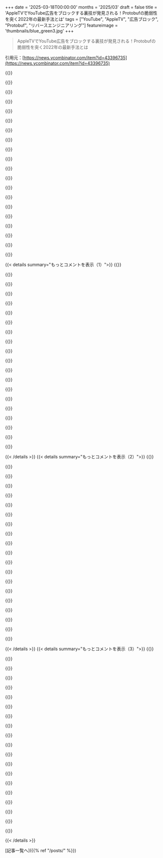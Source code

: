 +++
date = '2025-03-18T00:00:00'
months = '2025/03'
draft = false
title = 'AppleTVでYouTube広告をブロックする裏技が発見される！Protobufの脆弱性を突く2022年の最新手法とは'
tags = ["YouTube", "AppleTV", "広告ブロック", "Protobuf", "リバースエンジニアリング"]
featureimage = 'thumbnails/blue_green3.jpg'
+++

> AppleTVでYouTube広告をブロックする裏技が発見される！Protobufの脆弱性を突く2022年の最新手法とは

引用元：[https://news.ycombinator.com/item?id=43396735](https://news.ycombinator.com/item?id=43396735)

{{<matomeQuote body="それより、Protobufのフォーマットの欠陥を見つけたんだって。1バイト変えるだけで広告を消せるらしいよ。<br>＞たぶん、フィールド番号を大きな未使用の番号に変えたんだね。<br>＞広告のURLシグネチャ（/pagead/とか）でProtobufのバイト列をスキャンして、ターゲットのフィールドタグを見つけて、フィールドキーを無効化するんだって（例：49399797 → 49399796）。<br>それって欠陥じゃなくて、仕様でしょ。タグを見つける手間を考えたら、長さ（varint）を読んでスキップする方が簡単じゃん。コピーが必要だけど、mitmproxyのAPIが返すbytesオブジェクトはimmutableだから、どっちにしろコピーは必要だし。" userName="vitus" createdAt="2025-03-18T11:29:34" color="">}}

{{<matomeQuote body="プロトコルレベルでは問題ないけど、Googleの広告データ構造での未知のフィールドの扱い方が問題だと思うな。エラーを出すんじゃなくて、広告がないことにするんだもん。Googleはプロトコルを変更して古いバージョンで広告が再生されなくなる前に、新しいバージョンのアプリをリリースするはずだよ。<br>Googleは証明書ピンニングとか、広告情報の抽出ロジックを厳しくすることで、この広告ブロック方法をすぐに止められるはず。俺がYouTubeチームなら、これを欠陥だと思うな。" userName="jeroenhd" createdAt="2025-03-18T11:52:57" color="#38d3d3">}}

{{<matomeQuote body="未知のフィールドをスムーズに処理することは、Protobufの価値の半分を占めるんだよ。クライアントのスキーマに一致しないメッセージをすべて拒否するなら、もっと単純なバージョン管理されたバイナリプロトコルに切り替えた方がいい。<br>でも、未知のメッセージを拒否すると、ユーザーエクスペリエンスが低下する可能性があるよね。Googleが新しいバージョンをリリースしても、すぐにすべての場所にインストールされるわけじゃないし。<br>証明書ピンニングは解決策になるけど、難しいって思われてるみたい。アプリの方がウェブサイトより簡単だと思うけど、使わないのは理解できる。<br>Protobufメッセージに手動で署名して、整合性を確保することもできる。TLSがすでにやっていることの一部を重複させることになるけど、TLSインフラストラクチャから切り離して行う方が簡単かもしれない。<br>でも、OPのハックが主流にならない限り、Googleの現在のアプローチは正しいかもしれない。メッセージの操作には弱いけど、アップデート時のわずかな失敗率による広告収入の損失の方が、広告をブロックするためにミドルウェアボックスを実行している少数の人々から失うものよりも大きいかもしれない。" userName="wongarsu" createdAt="2025-03-18T12:18:17" color="#ff5733">}}

{{<matomeQuote body="YouTubeは、広告がブロックされている疑いがあると、ユーザーエクスペリエンスを低下させることがよくあるよね。GoogleがProtobufのベストプラクティスよりも広告ブロッカーを拒否することを気にするというのは、ビジネスの観点からは奇妙に思える。<br>YouTubeの証明書ピンニングは、Googleが独自のCAを実行しているので、実際にはかなり簡単だよ。ルートCAをハードピンして、それが期限切れになる20年後くらいにアプリをアップデートすればいい。" userName="jeroenhd" createdAt="2025-03-19T05:30:28" color="">}}

{{<matomeQuote body="AFAIK、未知のフィールドを無視することはProtobufの仕様でMUSTだよ。すべてのツールがこれを前提に作られているはず。いずれにせよ、意味ないよ。vitusが指摘したように、フィールドを削除する方が、未知のフィールドに変更するよりも難しくない。<br>証明書ピンニングはできるけど、ユーザーはアプリを改造して自分の証明書をピン留めできる。デバイスをロックダウンしてアプリを改造できないようにすることもできる。ユーザーは改造可能なアプリを入手できる別のデバイスを入手できる。デバイスのattestationを追加することもできる。デバイスからattestationキーを抽出することはまだ不可能だけど、将来的には可能になるだろう。そして、物理的に複製不可能な関数に切り替えるだろう。そして、誰かが物理的に複製する方法を見つけるだろう。というように続く。<br>広告ブロックとの戦いは、本質的に汎用コンピューティングとの戦いなんだよ。広告をスキップできないようにする頃には、<br>広告が終わるまで動画セグメントを送信しないようにすることもできる。ユーザーは事前に動画をダウンロードしようとするかもしれないけど、ほとんどの場合、そこまで先のことを見ることはないから、広告を我慢するか、黒い画面を我慢することになる。そっちの方が理にかなってると思うし、社会を破壊する必要もない。" userName="immibis" createdAt="2025-03-18T14:19:26" color="#ff5c5c">}}

{{<matomeQuote body="広告の代わりに黒い画面になるなら大歓迎だよ。俺のモチベーションは中断から逃れることだと思ってる？俺にとって、中断はちょっとした迷惑だけど、広告そのものが積極的な攻撃なんだ。<br>特に、個別に、プログラムで、部屋にいる特定の人々の神経症、健康上の懸念、および嗜好を披露し、煽るようにターゲットを絞っている今はね。<br>HIVのコマーシャルは、リスクグループの人々がいるときだけ表示されるんだから驚きだよ。それで友人がアウティングされたことがある—幸いにも、協力的な環境で済んだけど。<br>ランダムながん治療薬の広告は、がんサバイバーの友人が遊びに来るときに表示される。ギャンブル中毒に苦しんでいる友人がいるときは、スポーツ賭博の広告が表示される。そして、新しい親がいるときに、キーキー音を立てる小さな人間のための物資を売り込む広告をもう一度聞いたら…" userName="alwa" createdAt="2025-03-18T17:53:57" color="#785bff">}}

{{<matomeQuote body="黒い画面の代わりに、広告を流そうとするときに、穏やかな猫や犬の睡眠動画を見たいな。いつかuBOがこのオプトイン機能を追加してくれるといいな。嘘をミュートして、5分間の事前にロードされた中立的なかわいいコンテンツを重ねて表示するとかね。ユーザーに強制するようなサービスのために。<br>追伸　”犬の睡眠”で５分検索したけど、バカな音楽のない動画が見つからなかった。最近の検索って…" userName="wruza" createdAt="2025-03-18T20:23:08" color="#785bff">}}

{{<matomeQuote body="もっといいのを無料で教えるよ。モントレーベイ水族館のラッコを見てごらん。<br>https://www.montereybayaquarium.org/animals/live-cams/sea-ot..." userName="natebc" createdAt="2025-03-18T21:29:17" color="#38d3d3">}}

{{<matomeQuote body="すっかり見入ってしまった。<br>私の地元には、どこにも属さないような、独立心旺盛な日本人男性が、小さな居酒屋を一人で経営している。ジャズ、驚くほど多様なメニュー、まさにすべてが揃っている。<br>彼はテレビをバーの後ろに設置し、バーから離して、彼自身に向けている。彼は子猫が遊んでいる様子や、電車の運転手の窓からの眺めだけを映し出している…" userName="alwa" createdAt="2025-03-20T02:47:20" color="#ff5c5c">}}

{{<matomeQuote body="ありがとう！" userName="xarope" createdAt="2025-03-19T03:26:30" color="">}}

{{<matomeQuote body="マジでYouTubeの広告多すぎ。広告見るくらいならブラックスクリーン見てる方がマシだわ。<br>・さっき買った商品が20回も広告に出てくるし。<br>・全然興味ない商品が20回も出てくるし。<br>・「お前ら年寄りだろ、だからこんなクソみたいなことしろよ…(20回目)」みたいなのウザすぎ。<br>・「金持ちなんだからこんなもん買えよ」みたいなのもウザい。<br>もうホント勘弁。" userName="MikePlacid" createdAt="2025-03-19T02:16:24" color="#785bff">}}

{{<matomeQuote body="広告の代わりにブラックスクリーンになったら、みんな結局広告見ると思うよ。<br>マジ大胆な主張だな。" userName="wruza" createdAt="2025-03-18T16:07:27" color="">}}

{{<matomeQuote body="たしかTwitchって、webプレイヤー以外で見てるときは、広告の代わりに「ここに広告が流れるはずだった」って動画を流してるよね。広告より30秒の無音の方が全然マシだわ。" userName="max-privatevoid" createdAt="2025-03-18T17:15:20" color="#ff33a1">}}

{{<matomeQuote body="マジそれな。特に音量バカでかい広告（最近99%それじゃね？）" userName="xarope" createdAt="2025-03-19T03:31:02" color="#ff5c5c">}}

{{<matomeQuote body="＞AFAIK、protobufの仕様では、未知のフィールドは無視するのがマスト。<br>いや、未知のフィールドだけじゃなくて、欠落してるフィールドもあるんだよ。(古いフィールドインデックス)だからクライアントの要件満たしてないんだよね。<br>0レングスの広告を注入するとか、もっとprotobufメッセージを編集すれば回避できるかもね。" userName="johannes1234321" createdAt="2025-03-19T07:54:32" color="">}}

{{<matomeQuote body="同じような理由で、必須フィールドが仕様から削除されたらしい。" userName="immibis" createdAt="2025-03-20T00:35:41" color="">}}

{{<matomeQuote body="＞広告が終わるまで動画セグメントを送らなければ良くない？<br>広告って、ある程度時間が経てばスキップできるものが多いから、そこは考慮する必要があるかもね。でもそれ、マジで賢いアイデアじゃん。<br>（これってTwitchがやってることと似てるよね。）" userName="Sophira" createdAt="2025-03-19T13:06:05" color="#ff5733">}}

{{<matomeQuote body="Googleがコンテンツの途中に終わらない広告ぶっ込んでくるからな。普通の長さの広告なら全然見るけど、料理中にいちいちスキップ押さなきゃいけないから、広告ブロッククライアント入れたわ。<br>Googleがこんなクソみたいなことして、文句言われるの当然だろ。" userName="DidYaWipe" createdAt="2025-03-19T05:35:10" color="#785bff">}}

{{<matomeQuote body="昔、HNでみんな「広告見ないためにお金払いたい」って言ってたのに、Googleがその機能導入したの覚えてるわ。" userName="immibis" createdAt="2025-03-19T08:37:55" color="">}}

{{<matomeQuote body="要はさ、未知のフィールドを無視することでユーザーがビジネスモデルを打ち負かすことになるなら、プロトコルがそれを要求してたとしても、ソフトのビジネスロジックはそうしちゃダメじゃん？Protobufは意図通りに動いてるけど、YouTubeクライアントはそうじゃないってことだよね。cert pinningが解決策じゃないってのは同意。" userName="dcow" createdAt="2025-03-18T14:39:36" color="#785bff">}}

{{< details summary="もっとコメントを表示（1）">}}
{{<matomeQuote body="Protobufとアプリは正しい動きをしてるよ。ほとんどのユーザーはMitM攻撃なんてしないし。クライアントコードをエッジにどうやってデプロイするのさ？アップデートされないかもしれないのに、未知のタグナンバーフィールドを処理するために？そんなのありえないって。誰もそんなソフト書くべきじゃないよ。メンテナンスが地獄になるから。アップグレードもダウングレードもできなくなる。ワイヤフォーマットとAPIを尊重しないと、後方互換性とか考えられない。俺のキャリアで一番頭痛かったのは、エンジニアが賢くあろうとした結果。" userName="echelon" createdAt="2025-03-18T14:59:15" color="">}}

{{<matomeQuote body="一番良いのはAPIをバージョン管理して、10年以上前の古いバージョンも全部サポートすることだよね。protoでやってることはマジで良いと思う。" userName="lokar" createdAt="2025-03-18T15:46:17" color="#ff5733">}}

{{<matomeQuote body="あのさ…ユーザーがpremiumに加入してなくて、サーバーが広告を送ってこないなら、エラーメッセージ出せば良くない？" userName="dcow" createdAt="2025-03-19T00:46:30" color="">}}

{{<matomeQuote body="MitM攻撃を防ぎたいなら、データを署名するのが正解。シリアライゼーションフォーマットを厳しくして防ごうとするのは間違い。柔軟性も必要だし。クライアントに広告を表示させないように変更できないフォーマットなんて作れないよ。cert pinningの方がずっと簡単。" userName="wat10000" createdAt="2025-03-18T12:44:29" color="#45d325">}}

{{<matomeQuote body="皮肉なことに、Protobufには”required”と”optional”のフィールドオプションがあるんだよね。でも10年以上前に、Googleが「requiredは使うな！自分でロジックでバリデーションしろ！」って警告をドキュメントに追加したんだ。requiredフィールドが欠けてるとパケット全体がダメになるから。(requiredフィールドを廃止する時も大変だしね) 最初はrequiredを使ってたんだけど、後で色々問題が起きたから、全部optionalに変えて、コードで存在チェックするようにした。" userName="smileybarry" createdAt="2025-03-19T14:52:24" color="#785bff">}}

{{<matomeQuote body="笑えるのが、ストリーミングデータに対する不要な”セキュリティ”制御のせいでGoogleがChromecastを壊したんだよね。まだ直せてないみたい。" userName="gowld" createdAt="2025-03-18T17:21:41" color="">}}

{{<matomeQuote body="俺のChromecastは問題ないから、もうアップデートで直ったんじゃない？Jellyfinだけ壊れてた気がする。セキュリティ制御が原因じゃなくて、Chromecastのハードウェア認証の内部CAの有効期限が切れたから。Chromecastをアップデートするか、クライアントアプリで有効期限を一時的に無視する必要がある。アプリが後者をしてる間に、GoogleがChromecastの証明書インフラを短期間でアップデートする方法を考えてるみたい。" userName="jeroenhd" createdAt="2025-03-19T05:38:46" color="#ff5733">}}

{{<matomeQuote body="個人的には、スムーズで途切れない動画再生の方が、広告収入を取り戻すよりも重要。" userName="smadge" createdAt="2025-03-18T21:18:59" color="">}}

{{<matomeQuote body="Googleがまだcertificate pinningしてないのがマジで意外。" userName="fastball" createdAt="2025-03-18T12:52:06" color="">}}

{{<matomeQuote body="Cert pinningは解決策だよ。理想的じゃないし、消費者にとっては良くないけど、解決策じゃないってことはない。Apple TVでアプリのバイナリを改造するには、まずジェイルブレイクが必要じゃん。だから、今回のCert pinningは”piholeとかを持ってる人がApple TVの広告をブロックできる”から、”Apple TVをジェイルブレイクして、Cert pinningブレイカーをインストールして、piholeみたいな環境を持ってる人が広告をブロックできる”ってレベルになる。Googleが広告を見せたいなら、今回の件を考えるとCert pinningは明らかに有利だよ。でも、Googleはそこまで気にしてないみたい。OPのレベルが高すぎるからね。" userName="fastball" createdAt="2025-03-19T02:32:23" color="#45d325">}}

{{<matomeQuote body="広告とanalyticsでサポートされてる独自の動画サービスを運営してる場合、「正当なトラフィック検査」なんてほとんどないよ。Googleは、ユーザーがネットワークトラフィックをいじるのを嫌がるし、YouTubeダウンローダーのスクリプトを書くのが難しくなることを望んでる。ユーザーとしては、すべてのTLS接続を解除して、ネットワーク上のすべてのデータを盗聴したいだろうけど、それはGoogleの視点とは違うんだよね。データに署名するのは、2つ目のキーでTLSのセキュリティ対策を複製するようなもの。TLSはすでにデータに署名してるから、Googleは信頼のルートを確認するだけでいいんだ。" userName="jeroenhd" createdAt="2025-03-19T05:33:23" color="">}}

{{<matomeQuote body="＞データに署名しろって？<br>それって結局、バイナリに別のキーをピン留めするのと同じじゃん。Cert pinningを使った方が、署名と暗号化の両方を提供してくれるし、暗号化のレイヤーを重ねる必要もない。" userName="JoshTriplett" createdAt="2025-03-18T17:02:54" color="#ff5733">}}

{{<matomeQuote body="あるいは、署名と検証にかかるコストが、これをする人が少ないことを考えると、コストに見合わないってことかもしれないね。" userName="dambi0" createdAt="2025-03-18T16:21:00" color="">}}

{{<matomeQuote body="コンテンツパブリッシャーの視点から見ると、正当なトラフィック検査のケースは、広告を保護することに同意した信頼できる機関によってバックアップされた代替証明書を持つこと。" userName="gowld" createdAt="2025-03-18T17:23:52" color="">}}

{{<matomeQuote body="＞アプリのバイナリを改造すれば突破できるって作者も言ってるし、意味ないじゃん。<br>兄弟コメントにもあるように、クライアントを改造するユーザーに対して、データの署名は役に立たないよ。クライアントが証明書に期待する署名を変更できるし…クライアントがデータに期待する署名も変更できる。" userName="thaumasiotes" createdAt="2025-03-18T23:44:20" color="#ff5c5c">}}

{{<matomeQuote body="ユーザーが明示的に信頼／インストールした証明書を拒否する場合、Cert pinningはマルウェアの挙動とみなされると思う。" userName="gkbrk" createdAt="2025-03-18T21:47:23" color="">}}

{{<matomeQuote body="＞mitmproxyのAPIから返されるbytesオブジェクト(body: bytearray = bytearray(flow.response.get_content(strict=False) or b””))はimmutableだよ。<br>Byteオブジェクトはimmutableだけど、bytearrayオブジェクトは違うよ。" userName="sgarland" createdAt="2025-03-18T12:20:14" color="#ff5733">}}

{{<matomeQuote body="もっと手軽にC++とかGoでプロキシ作れば同じことできるよ。mitmproxyと格闘するより安定してて楽だと思う。プロキシ経由にするとSNIとかでパフォーマンス落ちるし。pfSenseも同じで、Linuxサーバーとiptablesで十分。protoファイルで必要なフィールドだけ定義してコード自動生成してflag書き換えるのがPythonより楽でアップデートも簡単。Protobufは未知のフィールド無視するから、スキーマ変更しても既存の環境壊れないし。" userName="lima" createdAt="2025-03-18T12:23:28" color="#38d3d3">}}

{{<matomeQuote body="YouTube体験をわざと遅くして、動画切り替え遅くしたいな。特にshorts中毒だから、そうすれば抜け出せるかも。" userName="pcardoso" createdAt="2025-03-18T12:35:31" color="">}}

{{<matomeQuote body="ちょっと試してみてるんだけど、ロードが少し遅れるとループから抜け出して「我に返る」感じになるね。" userName="brainzap" createdAt="2025-03-18T13:02:11" color="">}}


{{< /details >}}
{{< details summary="もっとコメントを表示（2）">}}
{{<matomeQuote body="21世紀はデジタルドラッグの時代として記憶されるだろうね。" userName="ushiroda80" createdAt="2025-03-18T13:15:40" color="">}}

{{<matomeQuote body="いや、デジタルドラッグ時代の始まり、かな。" userName="catlikesshrimp" createdAt="2025-03-18T13:19:23" color="">}}

{{<matomeQuote body="特定のドメインの帯域を遅くするのも効果あるかも。" userName="j45" createdAt="2025-03-18T15:43:04" color="">}}

{{<matomeQuote body="それもいいけど、動画の画質も落ちるよね。YouTube自体は子供に見せてもいいコンテンツも多いけど、shortsばっかり見ちゃうのが問題。ファストフードみたいなもんだよね。" userName="pcardoso" createdAt="2025-03-18T18:17:05" color="#785bff">}}

{{<matomeQuote body="shortsをブロックする方法を探してる人がいるのかもって思った。自分はYouTubeを昔から使っててshortsもあまり見ないから、shortsに無関心なんだよね。同じような人いる？shortsの利用を管理したい友達に教えられることが何かあるかも。あと、opalみたいなアプリも便利だよ。<br>https://www.opal.so/" userName="j45" createdAt="2025-03-18T15:42:10" color="">}}

{{<matomeQuote body="shortsとかreelsとかに慣れないんだけど、子供たちがハマってるのを見ると心配になる。動画の間に少し間を置けば、中毒性を減らせるんじゃないかと思ってる。" userName="pcardoso" createdAt="2025-03-18T18:15:02" color="#45d325">}}

{{<matomeQuote body="マジそれな。面白いShorts見つけて、他にもないかなーってスワイプしてると、アプリのロードに10秒もかかったりするんだもん。そうなると、他にやること見つけちゃうよね。Shortsにマジ価値感じないし。" userName="immibis" createdAt="2025-03-18T20:36:19" color="">}}

{{<matomeQuote body="えー、マジでその意見わかんないわ。コンテンツは置いといて、YouTubeはマジで安定してるんだよね。ストリーミングも視聴も。OBSから4K60FPSで配信しても、YouTubeはちゃんと処理してくれるし。まあ、PCが遅いから1440pでやってるけど。視聴に関しても、有線Apple TVだと4K60FPSでも途切れたことないし。<br>Shortsのゴリ押しと、3動画くらいしか記憶してないっぽいアルゴリズムはマジで嫌だけど、それ以外はマジで満足してる。変な右翼のとか、キモい動画とかもオススメされないし。" userName="ok_dad" createdAt="2025-03-18T18:23:10" color="#45d325">}}

{{<matomeQuote body="コンテンツ自体は別に問題じゃないんだよね。問題は、長年かけてプレイヤーとインターフェースが肥大化してゴミ化してること。最近はもう面倒くさくて、mpvとytdlpで気になる動画だけ見てるわ。" userName="Narishma" createdAt="2025-03-18T22:31:21" color="#45d325">}}

{{<matomeQuote body="お前がプレイヤーとスクリプトをあれこれいじくり回す時間、ブラウザ開いてm.youtube.com見る時間の10倍はかかるだろ。" userName="vachina" createdAt="2025-03-19T02:45:00" color="">}}

{{<matomeQuote body="スクリプトとか使ってないよ。見たい動画のURLをmpvに手動でペーストしてるだけ。YouTubeのゴミみたいなインターフェースと付き合うより全然マシ。" userName="Narishma" createdAt="2025-03-19T05:31:00" color="#ff33a1">}}

{{<matomeQuote body="最後まで皮肉だと思ってたわ。ナイスアイデア。" userName="Always42" createdAt="2025-03-18T14:08:43" color="">}}

{{<matomeQuote body="Googleが十分ユーザー体験を劣化させてくれてるんじゃないの？" userName="create-username" createdAt="2025-03-18T15:23:59" color="">}}

{{<matomeQuote body="いいねー、どうやるか詳しくブログに書いてくれるの楽しみにしてる！" userName="WD-42" createdAt="2025-03-18T15:39:54" color="">}}

{{<matomeQuote body="どこが非効率なのか、もっと簡単なソフトでどう改善できるか、ガイド作ってよ。<br><br>作者はあんたのコメント意識してたっぽいよ。めっちゃ詳しく調べてるし。PythonとC++でベンチマークも取ってるし、最終的にはprotobufのデコードすらしてない。mitmも色々試してる。pfSenseはただの「セキュリティルーター」としてじゃなくて、VLANとかVPNでAppleTVだけをターゲットにしてるんだよ。<br><br>あんたのコメントは安っぽいし、見下してる。作者の投稿は違う。口だけじゃなくて、行動で示してくれよ。" userName="dcow" createdAt="2025-03-18T14:34:00" color="#38d3d3">}}

{{<matomeQuote body="どんな答えを期待してるのか分かんないけど、作者の投稿を批判したつもりはないよ。面白かったし、個人的にはとっくに諦めてると思う。アプリが証明書ピニングを使ってないのは興味深いし、ハッカー魂と決意がすごい。<br><br>ただ、この手のエンジニアリングの課題（特にpfSenseで構築してmitmproxyスクリプトを本番環境で使うこと）には詳しいから、誰かの時間とフラストレーションを減らせればと思って経験を共有しただけだよ。<br><br>コメントしない方が良かった？" userName="lima" createdAt="2025-03-18T20:45:16" color="">}}

{{<matomeQuote body="＞小さいC++/Go/… proxy<br>macOSで動いて、家の他のデバイスにも使える軽量proxyでおすすめある？" userName="Razengan" createdAt="2025-03-18T14:05:56" color="">}}

{{<matomeQuote body="https://github.com/elazarl/goproxy<br> がproxy書くのに良い感じのGoのライブラリだよ。HTTPSのパストスルーとMITM両方サポートしてる。これはwww.google.comへの接続をMITMして、https://www.google.com/maps へのリクエストを拒否する例：<br>package main<br>import (<br>”log”<br>”net/http”<br>”strings”<br>”github.com/elazarl/goproxy”<br>)<br>func main() {<br>proxy := goproxy.NewProxyHttpServer()<br>proxy.Verbose = true<br>proxy.OnRequest(goproxy.DstHostIs(”www.google.com”)).HandleConnect(goproxy.AlwaysMitm)<br>proxy.OnRequest(goproxy.DstHostIs(”www.google.com”)).DoFunc(func(r *http.Request, ctx *goproxy.ProxyCtx) (*http.Request, *http.Response) {<br>if strings.HasPrefix(r.URL.Path, ”/maps”) {<br>return r, goproxy.NewResponse(r, ”text/plain”, 403, ”Forbidden”)<br>}<br>return r, nil<br>})<br>log.Fatal(http.ListenAndServe(”:8080”, proxy))<br>}<br><br>試して：<br>curl -k -x localhost:8080 https://www.google.com/<br>curl -k -x localhost:8080 https://www.google.com/maps<br>curl -x localhost:8080 https://www.apple.com/<br><br>-kは証明書エラーを無視するため。apple.comはパストスルーだから必要ないよね。<br>”本番”（自分の家みたいな信頼できるネットワークね。インターネットに公開するのはやめといた方がいい）ではハードコードされたものじゃなくて、自分の証明書を使ってね。" userName="oefrha" createdAt="2025-03-18T15:14:06" color="#ff33a1">}}

{{<matomeQuote body="＞クリエイターを応援したいから、数か月YouTubeの広告をブロックした後、YouTube Premiumに課金することにした。何かを壊せるからといって、そうする必要があるわけじゃない。<br>YouTube Premiumの支払いって、クリエイターの支援になるの？（もしそうなら、Patreonと比べてどれくらい？）" userName="mubou" createdAt="2025-03-18T10:02:35" color="">}}

{{<matomeQuote body="Patreonに比べたら全然だけど、何人もYouTuber見てたら、全員のPatreonに登録するのって現実的じゃないじゃん？<br>YouTube Premiumのサブスクリプションがクリエイターに与える収入は微々たるものかもしれないけど、広告ブロックして動画を見るよりはマシだと思うよ。<br>（自分はublock使ってて、誰かのパトロンになれるほどお金ないけど）" userName="ozzyphantom" createdAt="2025-03-18T10:08:17" color="#ff33a1">}}


{{< /details >}}
{{< details summary="もっとコメントを表示（3）">}}
{{<matomeQuote body="＞広告ブロックして動画を見ることは何も提供しない。<br>視聴回数を提供してるじゃん。それによってYouTubeのアルゴリズムでブーストされて、クリエイターは報酬を得られるんだよ。<br>それに、スポンサー付きの動画も多いし。" userName="chii" createdAt="2025-03-18T10:28:01" color="#45d325">}}

{{<matomeQuote body="それってSponsorBlockがある理由じゃん" userName="debian3" createdAt="2025-03-18T10:36:31" color="">}}

{{<matomeQuote body="SponsorBlockって、モデレーションが酷くて、過剰にいろんなものをブロックする熱狂的な人がいるのが問題なんだよね" userName="hhh" createdAt="2025-03-18T11:08:58" color="">}}

{{<matomeQuote body="＞”horrible”って言い過ぎじゃない？<br>SponsorBlock使ってるけど問題ないよ。MKBHDの動画で99%スキップされた時は笑った" userName="skyyler" createdAt="2025-03-18T13:24:11" color="#ff33a1">}}

{{<matomeQuote body="Linus Tech Tipsの動画で、seekbarがSponsorBlockのせいでカラフルになってたのを見たよ。誰かがスポンサーとかプロダクトプレイスメントとか脱線を全部マークしたんだね。<br>俺も動画のセグメントをマークするよ。例えば、プレゼンターがウザい時にcringyなジョークをスキップするとか。" userName="netsharc" createdAt="2025-03-18T11:55:07" color="#ff5733">}}

{{<matomeQuote body="＞”それらのセグメントが間違ってマークされてたってこと？”<br>そうなら、ネットのいたずらだね。無視すればいいだけ。<br>もしセグメントが正しくマークされてて、動画に多すぎたなら、それは動画クリエイターの問題であって、セグメントを公開してるコミュニティの問題じゃない。" userName="pbasista" createdAt="2025-03-18T13:29:56" color="">}}

{{<matomeQuote body="正しくマークされてたけど、誰かが動画の無駄な部分にウンザリして、わざわざやったんだと思う。LTTの動画でそんなにSBセグメントが多いのを見たのは初めてだった。" userName="netsharc" createdAt="2025-03-18T17:31:58" color="#45d325">}}

{{<matomeQuote body="SponsorBlockはコンテンツクリエイターにとっては問題があるかもしれないけど、視聴者としては全く気にしない" userName="imchillyb" createdAt="2025-03-18T11:55:45" color="">}}

{{<matomeQuote body="スポンサー関連のセグメントだけじゃなくて、関係ないものまでマークしちゃうのが問題ってこと" userName="hhh" createdAt="2025-03-18T15:05:53" color="">}}

{{<matomeQuote body="設定で、実際の広告だけをブロックするように調整できるよ" userName="rubslopes" createdAt="2025-03-18T19:00:01" color="#ff5733">}}

{{<matomeQuote body="マジ？SponsorBlockを何年も使ってるけど、そんなの見たことないよ。スキップされたものをわざわざ見返すことは滅多にないし、見返したとしても、スキップして正解だったと思うことが多いな。" userName="nfriedly" createdAt="2025-03-18T19:52:22" color="#ff5c5c">}}

{{<matomeQuote body="俺は中小のテック系とか科学系のYouTuberをよく見るんだけど、f4miってチャンネルでこれを見たことあるよ。" userName="hhh" createdAt="2025-03-21T08:12:35" color="">}}

{{<matomeQuote body="YouTubeが最近Premium機能を追加してて、5秒スキップすると、よくスキップされる部分をまとめてスキップするか聞いてくるんだって。SponsorBlockを参考にして、Premiumユーザー向けの機能にしたみたいだね。" userName="dmonitor" createdAt="2025-03-18T16:35:20" color="#ff33a1">}}

{{<matomeQuote body="Pixelでそれが機能したことないんだよね。広告飛ばすためにタップ連打してるし、30秒とか90秒スキップの方が確実。あのプロンプトが出たの5回くらいしか見たことない。" userName="darthwalsh" createdAt="2025-03-19T04:05:18" color="">}}

{{<matomeQuote body="これって、アーティストが無料で露出を得ようとするのと同じ構図なのかな？" userName="jnsie" createdAt="2025-03-18T18:49:33" color="">}}

{{<matomeQuote body="Premiumユーザーの方が、広告視聴者よりもYouTubeに遥かに貢献してるんだよ。" userName="chgs" createdAt="2025-03-18T10:29:17" color="">}}

{{<matomeQuote body="＞https://support.google.com/youtube/answer/7060016?hl=en<br>＞YouTube Premiumメンバーなら広告が表示されないから、月額料金をクリエイターと分け合うんだ。お気に入りのクリエイターの動画をたくさん見れば見るほど、クリエイターの収入が増えるってわけ。<br>＞https://www.reddit.com/r/youtube/comments/177353i/you_should…" userName="nickthegreek" createdAt="2025-03-18T13:03:00" color="#38d3d3">}}

{{<matomeQuote body="YouTubeの視聴履歴を見ると、クリエイターの取り分は約45%で、1時間あたり約50p（月12時間視聴で約£12支払いの場合）になるみたい。つまり、10分の動画あたり約10セント。<br>広告視聴だと、1000回あたり1～5ドルだから、動画1本あたり1セント以下。<br>つまり、クリエイターは普通の視聴者よりも俺から20～100倍も稼いでるってこと。もし音楽を200時間リピートして、新しいコンテンツを10時間しか見ない場合はどうなるのかわからないけど、Spotifyの分配方法よりは公平かもね。" userName="chgs" createdAt="2025-03-18T14:06:57" color="#38d3d3">}}

{{<matomeQuote body="YouTube Premiumユーザーの方が、広告視聴よりもクリエイターの取り分が多いらしいよ。広告スキップされちゃうと収入にならないからね。でも、Premiumユーザーはまだ少ないから、微々たるもんだって。" userName="alwyn" createdAt="2025-03-18T10:50:36" color="">}}

{{<matomeQuote body="＞YouTube Premiumユーザーの方がクリエイターの取り分が多いってのは、何度も聞いたことあるけど、Google/YouTubeの公式情報が見つからないんだよね。ほとんど第三者の分析に基づいた話みたい。" userName="diggan" createdAt="2025-03-18T11:12:32" color="">}}


{{< /details >}}


[記事一覧へ]({{% ref "/posts/" %}})
